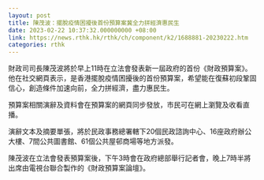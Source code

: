 ```yaml
---
layout: post
title: 陳茂波：擺脫疫情困擾後首份預算案冀全力拼經濟惠民生
date: 2023-02-22 10:37:32.000000000 +08:00
link: https://news.rthk.hk/rthk/ch/component/k2/1688881-20230222.htm
categories: rthk
---
```


財政司司長陳茂波將於早上11時在立法會發表新一屆政府的首份《財政預算案》。他在社交網頁表示，是香港擺脫疫情困擾後的首份預算案，希望能在復蘇初段鞏固信心，創造條件加速向前，全力拼經濟，盡力惠民生。

預算案相關演辭及資料會在預算案的網頁同步發放，市民可在網上瀏覽及收看直播。

演辭文本及摘要單張，將於民政事務總署轄下20個民政諮詢中心、16座政府辦公大樓、7間公共圖書館、61個公共屋邨商場等地方派發。

陳茂波在立法會發表預算案後，下午3時會在政府總部舉行記者會，晚上7時半將出席由電視台聯合製作的《財政預算案論壇》。
